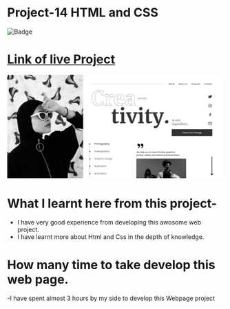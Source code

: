 # Project-14 HTML and CSS

![Badge](https://img.shields.io/badge/Project--14-Creativity-green)

# [Link of live Project](https://creatvity.netlify.app/)

![Images](./img/landingpage.jpg)

# What I learnt here from this project-

- I have very good experience from developing this awosome web project.
- I have learnt more about Html and Css in the depth of knowledge.

# How many time to take develop this web page.

-I have spent almost 3 hours by my side to develop this Webpage project